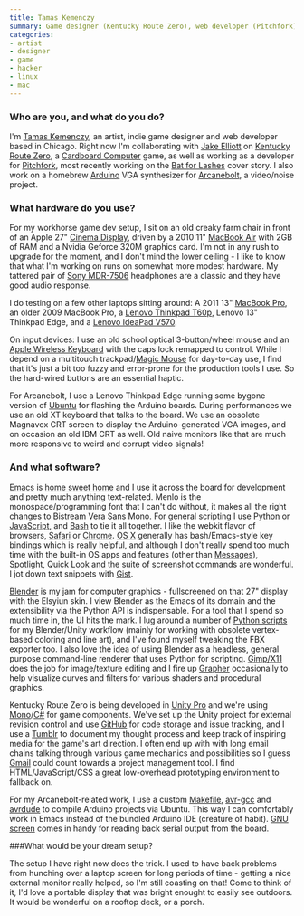 ```yaml
---
title: Tamas Kemenczy
summary: Game designer (Kentucky Route Zero), web developer (Pitchfork)
categories:
- artist
- designer
- game
- hacker
- linux
- mac
---
```


### Who are you, and what do you do?

I'm [Tamas Kemenczy](http://singlemaltmana.net/ "Tamas' website."), an artist, indie game designer and web developer based in Chicago. Right now I'm collaborating with [Jake Elliott](http://dai5ychain.net/ "Jake's website.") on [Kentucky Route Zero][kentucky-route-zero], a [Cardboard Computer](http://cardboardcomputer.com/ "Cardboard Computer's website.") game, as well as working as a developer for [Pitchfork](http://pitchfork.com/ "Pitchfork's website."), most recently working on the [Bat for Lashes](http://pitchfork.com/features/cover-story/reader/bat-for-lashes/ "A cover story on Bats for Lashes.") cover story. I also work on a homebrew [Arduino][] VGA synthesizer for [Arcanebolt](http://arcanebolt.net/ "Arcanebolt's website."), a video/noise project.

### What hardware do you use?

For my workhorse game dev setup, I sit on an old creaky farm chair in front of an Apple 27" [Cinema Display][cinema-display], driven by a 2010 11" [MacBook Air][macbook-air] with 2GB of RAM and a Nvidia Geforce 320M graphics card. I'm not in any rush to upgrade for the moment, and I don't mind the lower ceiling - I like to know that what I'm working on runs on somewhat more modest hardware. My tattered pair of [Sony MDR-7506][mdr-7506] headphones are a classic and they have good audio response.

I do testing on a few other laptops sitting around: A 2011 13" [MacBook Pro][macbook-pro], an older 2009 MacBook Pro, a [Lenovo Thinkpad T60p][thinkpad-t60p], Lenovo 13" Thinkpad Edge, and a [Lenovo IdeaPad V570][ideapad-v570].

On input devices: I use an old school optical 3-button/wheel mouse and an [Apple Wireless Keyboard][keyboard] with the caps lock remapped to control. While I depend on a multitouch trackpad/[Magic Mouse][magic-mouse] for day-to-day use, I find that it's just a bit too fuzzy and error-prone for the production tools I use. So the hard-wired buttons are an essential haptic.

For Arcanebolt, I use a Lenovo Thinkpad Edge running some bygone version of [Ubuntu][] for flashing the Arduino boards. During performances we use an old XT keyboard that talks to the board. We use an obsolete Magnavox CRT screen to display the Arduino-generated VGA images, and on occasion an old IBM CRT as well. Old naive monitors like that are much more responsive to weird and corrupt video signals!

### And what software?

[Emacs][] is [home sweet home](https://github.com/tamask/emacs-conf "Tamas' Emacs configuration on Github.") and I use it across the board for development and pretty much anything text-related. Menlo is the monospace/programming font that I can't do without, it makes all the right changes to Bistream Vera Sans Mono. For general scripting I use [Python][] or [JavaScript][], and [Bash][] to tie it all together. I like the webkit flavor of browsers, [Safari][] or [Chrome][]. [OS X][macos] generally has bash/Emacs-style key bindings which is really helpful, and although I don't really spend too much time with the built-in OS apps and features (other than [Messages][ichat]), Spotlight, Quick Look and the suite of screenshot commands are wonderful. I jot down text snippets with [Gist][].

[Blender][] is my jam for computer graphics - fullscreened on that 27" display with the Elsyiun skin. I view Blender as the Emacs of its domain and the extensibility via the Python API is indispensable. For a tool that I spend so much time in, the UI hits the mark. I lug around a number of [Python scripts](https://gist.github.com/tamask "Tamas' Python scripts on Gist.") for my Blender/Unity workflow (mainly for working with obsolete vertex-based coloring and line art), and I've found myself tweaking the FBX exporter too. I also love the idea of using Blender as a headless, general purpose command-line renderer that uses Python for scripting. [Gimp/X11][gimp] does the job for image/texture editing and I fire up [Grapher][] occasionally to help visualize curves and filters for various shaders and procedural graphics.

Kentucky Route Zero is being developed in [Unity Pro][unity] and we're using [Mono][]/[C#][c-sharp] for game components. We've set up the Unity project for external revision control and use [GitHub][] for code storage and issue tracking, and I use a [Tumblr][] to document my thought process and keep track of inspiring media for the game's art direction. I often end up with with long email chains talking through various game mechanics and possibilities so I guess [Gmail][] could count towards a project management tool. I find HTML/JavaScript/CSS a great low-overhead prototyping environment to fallback on.

For my Arcanebolt-related work, I use a custom [Makefile][make], [avr-gcc][] and [avrdude][] to compile Arduino projects via Ubuntu. This way I can comfortably work in Emacs instead of the bundled Arduino IDE (creature of habit). [GNU screen][screen] comes in handy for reading back serial output from the board.

###What would be your dream setup?

The setup I have right now does the trick. I used to have back problems from hunching over a laptop screen for long periods of time - getting a nice external monitor really helped, so I'm still coasting on that! Come to think of it, I'd love a portable display that was bright enought to easily see outdoors. It would be wonderful on a rooftop deck, or a porch.

[arduino]: https://www.arduino.cc/ "Open-source prototyping hardware."
[avr-gcc]: https://github.com/epi/avr-gcc "A gcc-based toolset for AVR microcontrollers."
[avrdude]: https://github.com/sigmike/avrdude "A utility for changing the ROM and EEPROM of AVR microcontrollers."
[bash]: http://www.gnu.org/software/bash/ "A terminal shell."
[blender]: https://www.blender.org/ "A free, open-source 3D renderer."
[c-sharp]: https://en.wikipedia.org/wiki/C_Sharp_(programming_language) "A compiled programming language."
[chrome]: https://www.google.com/intl/en/chrome/browser/ "A WebKit-based browser, where each tab runs in its own thread."
[cinema-display]: https://en.wikipedia.org/wiki/Apple_Cinema_Display "An LCD display."
[emacs]: http://www.gnu.org/software/emacs/ "A free open-source text editor."
[gimp]: https://www.gimp.org/ "An open-source image editor."
[gist]: https://gist.github.com/ "A version controlled code snippets service."
[github]: https://github.com/ "A Git code repository service."
[gmail]: https://mail.google.com/mail/ "Web-based email."
[grapher]: https://en.wikipedia.org/wiki/Grapher "A 2D/3D graphing program included with Mac OS X."
[ichat]: https://en.wikipedia.org/wiki/IChat "An AIM/Jabber client included with Mac OS X."
[ideapad-v570]: http://shop.lenovo.com/us/laptops/ideapad/v-series/v570 "A 15.6 inch PC laptop."
[javascript]: https://en.wikipedia.org/wiki/JavaScript "An interpreted scripting language."
[kentucky-route-zero]: http://kentuckyroutezero.com/ "An adventure game."
[keyboard]: https://www.apple.com/keyboard/ "The keyboard."
[macbook-air]: https://www.apple.com/macbook-air/ "A very thin laptop."
[macbook-pro]: https://www.apple.com/macbook-pro/ "A laptop."
[macos]: https://en.wikipedia.org/wiki/MacOS "An operating system for Mac hardware."
[magic-mouse]: https://en.wikipedia.org/wiki/Magic_Mouse "A multi-touch mouse."
[make]: http://www.gnu.org/software/make/manual/make.html "Software to prepare code for compilation."
[mdr-7506]: https://www.amazon.com/Sony-MDR7506-Professional-Diaphragm-Headphone/dp/B000AJIF4E "Studio-quality headphones."
[mono]: https://www.mono-project.com/Main_Page/ "A cross-platform .NET framework."
[python]: https://www.python.org/ "An interpreted scripting language."
[safari]: https://www.apple.com/safari/ "A fast web browser."
[screen]: http://www.gnu.org/software/screen/ "Think of it as tabs for your *nix terminal."
[thinkpad-t60p]: https://support.lenovo.com/en_US/detail.page?LegacyDocID=MIGR-62487 "A 15 inch PC laptop."
[tumblr]: https://www.tumblr.com/ "An online personal publishing platform."
[ubuntu]: https://www.ubuntu.com/ "A Unix distribution."
[unity]: https://unity3d.com/unity/ "A cross-platform game development tool."
